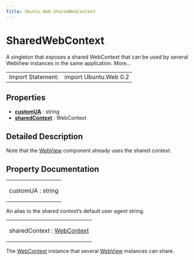 ```yaml
---
Title: Ubuntu.Web.SharedWebContext
---
```

        
SharedWebContext
================

<span class="subtitle"></span>
A singleton that exposes a shared WebContext that can be used by several WebView instances in the same application. More...

|                   |                       |
|-------------------|-----------------------|
| Import Statement: | import Ubuntu.Web 0.2 |

<span id="properties"></span>
Properties
----------

-   ****[customUA](#customUA-prop)**** : string
-   ****[sharedContext](#sharedContext-prop)**** : WebContext

<span id="details"></span>
Detailed Description
--------------------

Note that the [WebView](../Ubuntu.Web.WebView.md) component already uses the shared context.

Property Documentation
----------------------

<table>
<colgroup>
<col width="100%" />
</colgroup>
<tbody>
<tr class="odd">
<td><p><span id="customUA-prop"></span><span class="name">customUA</span> : <span class="type">string</span></p></td>
</tr>
</tbody>
</table>

An alias to the shared context’s default user agent string.

<table>
<colgroup>
<col width="100%" />
</colgroup>
<tbody>
<tr class="odd">
<td><p><span id="sharedContext-prop"></span><span class="name">sharedContext</span> : <span class="type"><a href="Ubuntu.Web.WebContext.md">WebContext</a></span></p></td>
</tr>
</tbody>
</table>

The [WebContext](../Ubuntu.Web.WebContext.md) instance that several [WebView](../Ubuntu.Web.WebView.md) instances can share.

